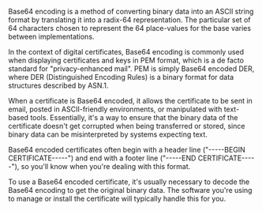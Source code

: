 Base64 encoding is a method of converting binary data into an ASCII string format by translating it into a radix-64 representation. The particular set of 64 characters chosen to represent the 64 place-values for the base varies between implementations.

In the context of digital certificates, Base64 encoding is commonly used when displaying certificates and keys in PEM format, which is a de facto standard for "privacy-enhanced mail". PEM is simply Base64 encoded DER, where DER (Distinguished Encoding Rules) is a binary format for data structures described by ASN.1.

When a certificate is Base64 encoded, it allows the certificate to be sent in email, posted in ASCII-friendly environments, or manipulated with text-based tools. Essentially, it's a way to ensure that the binary data of the certificate doesn't get corrupted when being transferred or stored, since binary data can be misinterpreted by systems expecting text.

Base64 encoded certificates often begin with a header line ("-----BEGIN CERTIFICATE-----") and end with a footer line ("-----END CERTIFICATE-----"), so you'll know when you're dealing with this format.

To use a Base64 encoded certificate, it's usually necessary to decode the Base64 encoding to get the original binary data. The software you're using to manage or install the certificate will typically handle this for you.